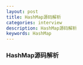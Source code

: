 ```yaml
---
layout: post
title: HashMap源码解析
categories: interview
description: HashMap源码解析
keywords: HashMap
---
```


### HashMap源码解析

